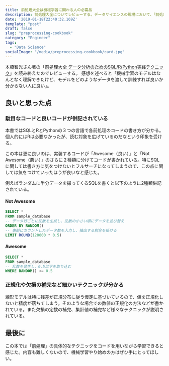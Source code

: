 ```yaml
---
title: 前処理大全は機械学習に関わる人の必需品
description: 前処理大全についてレビューする。データサイエンスの現場において、「前処理」と呼ばれるデータの整形に多くの時間を費やす。この本は前処理にのみ特化して説明が書かれている。
date: '2019-01-18T22:40:32.169Z'
template: "post"
draft: false
slug: "preprocessing-cookbook"
category: "Engineer"
tags:
  - "Data Science"
socialImage: "/media/preprocessing-cookbook/card.jpg"
---
```


本橋智光さん著の「<a href="https://amzn.to/2TWldLy" target="_blank">前処理大全 データ分析のためのSQL/R/Python実践テクニック</a>」を読み終えたのでレビューする。
感想を述べると「<span class="strong">機械学習のモデルはなんとなく理解できたけど、モデルをどのようなデータを渡して訓練すれば良いか分からない人に良い</strong>」。

<!-- <iframe style="width:120px;height:240px;" marginwidth="0" marginheight="0" scrolling="no" frameborder="0" src="https://rcm-fe.amazon-adsystem.com/e/cm?ref=qf_sp_asin_til&t=tamanyan0a1-22&m=amazon&o=9&p=8&l=as1&IS1=1&detail=1&asins=4774196479&linkId=509edc3694525316204459e8caaba708&bc1=FFFFFF&lt1=_top&fc1=333333&lc1=0066C0&bg1=FFFFFF&f=ifr">
</iframe> -->

## 良いと思った点

### 駄目なコードと良いコードが併記されている

本書ではSQLとRとPythonの３つの言語で各前処理のコードの書き方が分かる。個人的にはRは必要なかったが、読む対象を広げているのだなという印象を受ける。 

<!--more-->

この本は更に良いのは、実装するコードが「Awesome（良い）」と「Not Awesome（悪い）」のさらに２種類に分けてコードが書かれている。特にSQLに関しては書き方に気をつけないとフルサーチになってしまうので、この点に関しては気をつけていったほうが良いなと感じた。

例えばランダムに半分データを撮ってくるSQLを書くと以下のように2種類併記されている。

#### Not Awesome
```sql
SELECT *
FROM sample_database
-- データ行ごとに乱数を生成し、乱数の小さい順にデータを並び替え
ORDER BY RANDOM()
-- 事前にカウントしたデータ数を入力し、抽出する割合を掛ける
LIMIT ROUND(120000 * 0.5)
```

#### Awesome
```sql
SELECT *
FROM sample_database
-- 乱数を発生し、0.5以下を取り込む
WHERE RANDOM() <= 0.5
```

### 正規化や欠損の補完など細かいテクニックが分かる

線形モデルは特に残差が正規分布に従う仮定に基づいているので、値を正規化しないと精度が落ちてしまう。そのような場合での数値の正規化の方法などが書かれている。また欠損の定数の補完、集計値の補完など様々なテクニックが説明されている。

## 最後に

この本では「前処理」の具体的なテクニックをコードを用いながら学習できると感じた。内容も難しくないので、機械学習やり始めの方はぜひ手にとってほしい。

<!-- <iframe style="width:120px;height:240px;" marginwidth="0" marginheight="0" scrolling="no" frameborder="0" src="https://rcm-fe.amazon-adsystem.com/e/cm?ref=qf_sp_asin_til&t=tamanyan0a1-22&m=amazon&o=9&p=8&l=as1&IS1=1&detail=1&asins=4774196479&linkId=509edc3694525316204459e8caaba708&bc1=FFFFFF&lt1=_top&fc1=333333&lc1=0066C0&bg1=FFFFFF&f=ifr">
</iframe> -->